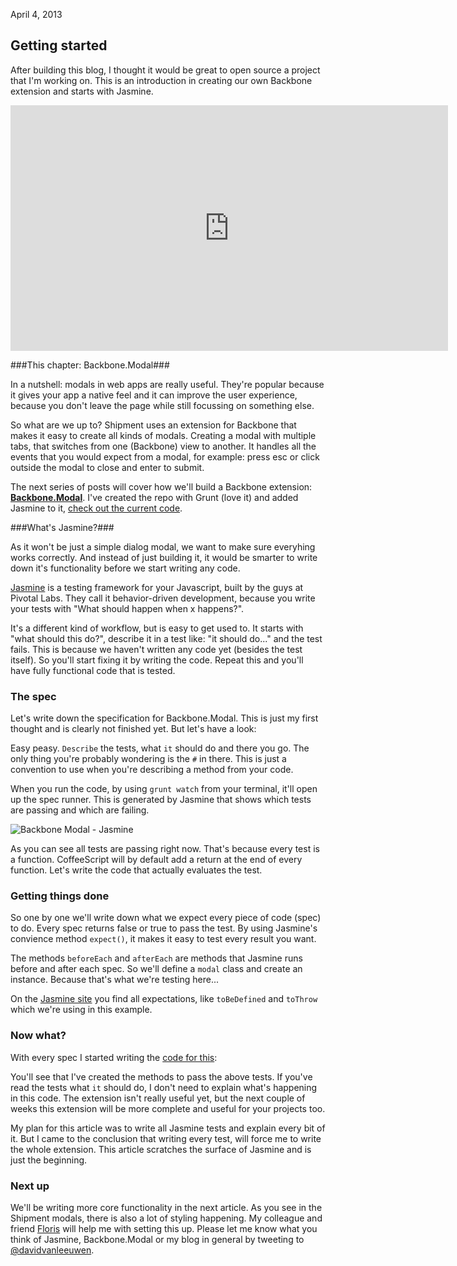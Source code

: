 <time>April 4, 2013</time> 

Getting started
--------

After building this blog, I thought it would be great to open source a project that I'm working on. This is an introduction in creating our own Backbone extension and starts with Jasmine.

<iframe src="http://player.vimeo.com/video/63251093" width="700" height="393" frameborder="0" webkitAllowFullScreen mozallowfullscreen allowFullScreen></iframe>

###This chapter: Backbone.Modal###

In a nutshell: modals in web apps are really useful. They're popular because it gives your app a native feel and it can improve the user experience, because you don't leave the page while still focussing on something else.

So what are we up to? Shipment uses an extension for Backbone that makes it easy to create all kinds of modals. Creating a modal with multiple tabs, that switches from one (Backbone) view to another. It handles all the events that you would expect from a modal, for example: press esc or click outside the modal to close and enter to submit.

The next series of posts will cover how we'll build a Backbone extension: **[Backbone.Modal](https://github.com/davidvanleeuwen/backbone.modal)**. I've created the repo with Grunt (love it) and added Jasmine to it, [check out the current code](https://github.com/davidvanleeuwen/backbone.modal).

###What's Jasmine?###

As it won't be just a simple dialog modal, we want to make sure everyhing works correctly. And instead of just building it, it would be smarter to write down it's functionality before we start writing any code.

[Jasmine](http://pivotal.github.com/jasmine/) is a testing framework for your Javascript, built by the guys at Pivotal Labs. They call it behavior-driven development, because you write your tests with "What should happen when x happens?". 

It's a different kind of workflow, but is easy to get used to. It starts with "what should this do?", describe it in a test like: "it should do..." and the test fails. This is because we haven't written any code yet (besides the test itself). So you'll start fixing it by writing the code. Repeat this and you'll have fully functional code that is tested.

### The spec ###

Let's write down the specification for Backbone.Modal. This is just my first thought and is clearly not finished yet. But let's have a look:

<code data-gist="https://gist.github.com/5293941.json"></code>

Easy peasy. `Describe` the tests, what `it` should do and there you go. The only thing you're probably wondering is the `#` in there. This is just a convention to use when you're describing a method from your code.

When you run the code, by using `grunt watch` from your terminal, it'll open up the spec runner. This is generated by Jasmine that shows which tests are passing and which are failing.

<img src="/images/jasmine_tests.png" alt="Backbone Modal - Jasmine" />

As you can see all tests are passing right now. That's because every test is a function. CoffeeScript will by default add a return at the end of every function. Let's write the code that actually evaluates the test.

### Getting things done ###

So one by one we'll write down what we expect every piece of code (spec) to do. Every spec returns false or true to pass the test. By using Jasmine's convience method `expect()`, it makes it easy to test every result you want.

<code data-gist="https://gist.github.com/5306080.json"></code>

The methods `beforeEach` and `afterEach` are methods that Jasmine runs before and after each spec. So we'll define a `modal` class and create an instance. Because that's what we're testing here...

On the [Jasmine site](http://pivotal.github.com/jasmine/) you find all expectations, like `toBeDefined` and `toThrow` which we're using in this example.

### Now what? ###

With every spec I started writing the [code for this](https://github.com/davidvanleeuwen/backbone.modal/blob/master/src/backbone.modal.coffee):

<code data-gist="https://gist.github.com/5309171.json"></code>

You'll see that I've created the methods to pass the above tests. If you've read the tests what `it` should do, I don't need to explain what's happening in this code. The extension isn't really useful yet, but the next couple of weeks this extension will be more complete and useful for your projects too.

My plan for this article was to write all Jasmine tests and explain every bit of it. But I came to the conclusion that writing every test, will force me to write the whole extension. This article scratches the surface of Jasmine and is just the beginning.

### Next up ###

We'll be writing more core functionality in the next article. As you see in the Shipment modals, there is also a lot of styling happening. My colleague and friend [Floris](https://twitter.com/fverloop) will help me with setting this up.  Please let me know what you think of Jasmine, Backbone.Modal or my blog in general by tweeting to [@davidvanleeuwen](https://twitter.com/davidvanleeuwen).

